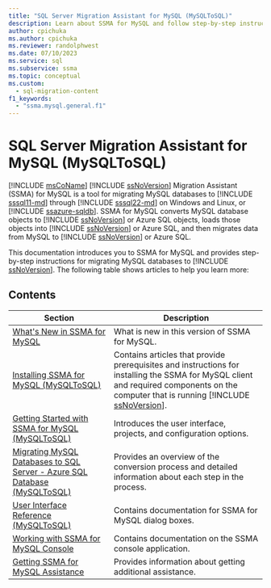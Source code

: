 ```yaml
---
title: "SQL Server Migration Assistant for MySQL (MySQLToSQL)"
description: Learn about SSMA for MySQL and follow step-by-step instructions for migrating MySQL databases to SQL Server or Azure SQL Database.
author: cpichuka
ms.author: cpichuka
ms.reviewer: randolphwest
ms.date: 07/10/2023
ms.service: sql
ms.subservice: ssma
ms.topic: conceptual
ms.custom:
  - sql-migration-content
f1_keywords:
  - "ssma.mysql.general.f1"
---
```

# SQL Server Migration Assistant for MySQL (MySQLToSQL)

[!INCLUDE [msCoName](../../includes/msconame-md.md)] [!INCLUDE [ssNoVersion](../../includes/ssnoversion-md.md)] Migration Assistant (SSMA) for MySQL is a tool for migrating MySQL databases to [!INCLUDE [sssql11-md](../../includes/sssql11-md.md)] through [!INCLUDE [sssql22-md](../../includes/sssql22-md.md)] on Windows and Linux, or [!INCLUDE [ssazure-sqldb](../../includes/ssazure-sqldb.md)]. SSMA for MySQL converts MySQL database objects to [!INCLUDE [ssNoVersion](../../includes/ssnoversion-md.md)] or Azure SQL objects, loads those objects into [!INCLUDE [ssNoVersion](../../includes/ssnoversion-md.md)] or Azure SQL, and then migrates data from MySQL to [!INCLUDE [ssNoVersion](../../includes/ssnoversion-md.md)] or Azure SQL.

This documentation introduces you to SSMA for MySQL and provides step-by-step instructions for migrating MySQL databases to [!INCLUDE [ssNoVersion](../../includes/ssnoversion-md.md)]. The following table shows articles to help you learn more:

## Contents

| Section | Description |
| --- | --- |
| [What's New in SSMA for MySQL](what-s-new-in-ssma-for-mysql-mysqltosql.md) | What is new in this version of SSMA for MySQL. |
| [Installing SSMA for MySQL (MySQLToSQL)](installing-ssma-for-mysql-mysqltosql.md) | Contains articles that provide prerequisites and instructions for installing the SSMA for MySQL client and required components on the computer that is running [!INCLUDE [ssNoVersion](../../includes/ssnoversion-md.md)]. |
| [Getting Started with SSMA for MySQL (MySQLToSQL)](getting-started-with-ssma-for-mysql-mysqltosql.md) | Introduces the user interface, projects, and configuration options. |
| [Migrating MySQL Databases to SQL Server - Azure SQL Database (MySQLToSQL)](migrating-mysql-databases-to-sql-server-azure-sql-db-mysqltosql.md) | Provides an overview of the conversion process and detailed information about each step in the process. |
| [User Interface Reference (MySQLToSQL)](user-interface-reference-mysqltosql.md) | Contains documentation for SSMA for MySQL dialog boxes. |
| [Working with SSMA for MySQL Console](working-with-ssma-for-mysql-console-mysqltosql.md) | Contains documentation on the SSMA console application. |
| [Getting SSMA for MySQL Assistance](../sql-server-migration-assistant.md) | Provides information about getting additional assistance. |

